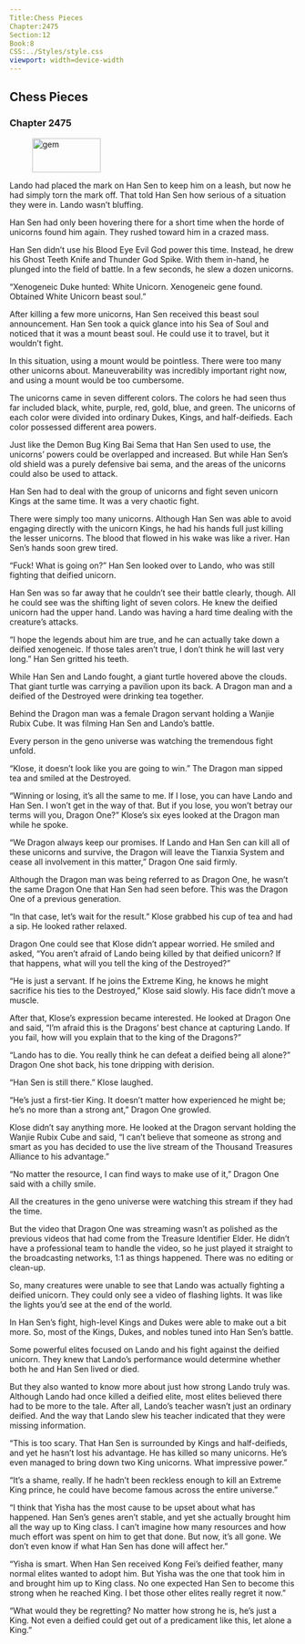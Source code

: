 ```yaml
---
Title:Chess Pieces 
Chapter:2475 
Section:12 
Book:8 
CSS:../Styles/style.css 
viewport: width=device-width
---
```

  
## Chess Pieces
### Chapter 2475
  
<figure>
	<img src="../Images/gem.gif" alt="gem" id="gem" width="120" height="60" />
</figure>
  

  
Lando had placed the mark on Han Sen to keep him on a leash, but now he had simply torn the mark off. That told Han Sen how serious of a situation they were in. Lando wasn’t bluffing.

Han Sen had only been hovering there for a short time when the horde of unicorns found him again. They rushed toward him in a crazed mass.

Han Sen didn’t use his Blood Eye Evil God power this time. Instead, he drew his Ghost Teeth Knife and Thunder God Spike. With them in-hand, he plunged into the field of battle. In a few seconds, he slew a dozen unicorns.

“Xenogeneic Duke hunted: White Unicorn. Xenogeneic gene found. Obtained White Unicorn beast soul.”

After killing a few more unicorns, Han Sen received this beast soul announcement. Han Sen took a quick glance into his Sea of Soul and noticed that it was a mount beast soul. He could use it to travel, but it wouldn’t fight.

In this situation, using a mount would be pointless. There were too many other unicorns about. Maneuverability was incredibly important right now, and using a mount would be too cumbersome.

The unicorns came in seven different colors. The colors he had seen thus far included black, white, purple, red, gold, blue, and green. The unicorns of each color were divided into ordinary Dukes, Kings, and half-deifieds. Each color possessed different area powers.

Just like the Demon Bug King Bai Sema that Han Sen used to use, the unicorns’ powers could be overlapped and increased. But while Han Sen’s old shield was a purely defensive bai sema, and the areas of the unicorns could also be used to attack.

Han Sen had to deal with the group of unicorns and fight seven unicorn Kings at the same time. It was a very chaotic fight.

There were simply too many unicorns. Although Han Sen was able to avoid engaging directly with the unicorn Kings, he had his hands full just killing the lesser unicorns. The blood that flowed in his wake was like a river. Han Sen’s hands soon grew tired.

“Fuck! What is going on?” Han Sen looked over to Lando, who was still fighting that deified unicorn.

Han Sen was so far away that he couldn’t see their battle clearly, though. All he could see was the shifting light of seven colors. He knew the deified unicorn had the upper hand. Lando was having a hard time dealing with the creature’s attacks.

“I hope the legends about him are true, and he can actually take down a deified xenogeneic. If those tales aren’t true, I don’t think he will last very long.” Han Sen gritted his teeth.

While Han Sen and Lando fought, a giant turtle hovered above the clouds. That giant turtle was carrying a pavilion upon its back. A Dragon man and a deified of the Destroyed were drinking tea together.

Behind the Dragon man was a female Dragon servant holding a Wanjie Rubix Cube. It was filming Han Sen and Lando’s battle.

Every person in the geno universe was watching the tremendous fight unfold.

“Klose, it doesn’t look like you are going to win.” The Dragon man sipped tea and smiled at the Destroyed.

“Winning or losing, it’s all the same to me. If I lose, you can have Lando and Han Sen. I won’t get in the way of that. But if you lose, you won’t betray our terms will you, Dragon One?” Klose’s six eyes looked at the Dragon man while he spoke.

“We Dragon always keep our promises. If Lando and Han Sen can kill all of these unicorns and survive, the Dragon will leave the Tianxia System and cease all involvement in this matter,” Dragon One said firmly.

Although the Dragon man was being referred to as Dragon One, he wasn’t the same Dragon One that Han Sen had seen before. This was the Dragon One of a previous generation.

“In that case, let’s wait for the result.” Klose grabbed his cup of tea and had a sip. He looked rather relaxed.

Dragon One could see that Klose didn’t appear worried. He smiled and asked, “You aren’t afraid of Lando being killed by that deified unicorn? If that happens, what will you tell the king of the Destroyed?”

“He is just a servant. If he joins the Extreme King, he knows he might sacrifice his ties to the Destroyed,” Klose said slowly. His face didn’t move a muscle.

After that, Klose’s expression became interested. He looked at Dragon One and said, “I’m afraid this is the Dragons’ best chance at capturing Lando. If you fail, how will you explain that to the king of the Dragons?”

“Lando has to die. You really think he can defeat a deified being all alone?” Dragon One shot back, his tone dripping with derision.

“Han Sen is still there.” Klose laughed.

“He’s just a first-tier King. It doesn’t matter how experienced he might be; he’s no more than a strong ant,” Dragon One growled.

Klose didn’t say anything more. He looked at the Dragon servant holding the Wanjie Rubix Cube and said, “I can’t believe that someone as strong and smart as you has decided to use the live stream of the Thousand Treasures Alliance to his advantage.”

“No matter the resource, I can find ways to make use of it,” Dragon One said with a chilly smile.

All the creatures in the geno universe were watching this stream if they had the time.

But the video that Dragon One was streaming wasn’t as polished as the previous videos that had come from the Treasure Identifier Elder. He didn’t have a professional team to handle the video, so he just played it straight to the broadcasting networks, 1:1 as things happened. There was no editing or clean-up.

So, many creatures were unable to see that Lando was actually fighting a deified unicorn. They could only see a video of flashing lights. It was like the lights you’d see at the end of the world.

In Han Sen’s fight, high-level Kings and Dukes were able to make out a bit more. So, most of the Kings, Dukes, and nobles tuned into Han Sen’s battle.

Some powerful elites focused on Lando and his fight against the deified unicorn. They knew that Lando’s performance would determine whether both he and Han Sen lived or died.

But they also wanted to know more about just how strong Lando truly was. Although Lando had once killed a deified elite, most elites believed there had to be more to the tale. After all, Lando’s teacher wasn’t just an ordinary deified. And the way that Lando slew his teacher indicated that they were missing information.

“This is too scary. That Han Sen is surrounded by Kings and half-deifieds, and yet he hasn’t lost his advantage. He has killed so many unicorns. He’s even managed to bring down two King unicorns. What impressive power.”

“It’s a shame, really. If he hadn’t been reckless enough to kill an Extreme King prince, he could have become famous across the entire universe.”

“I think that Yisha has the most cause to be upset about what has happened. Han Sen’s genes aren’t stable, and yet she actually brought him all the way up to King class. I can’t imagine how many resources and how much effort was spent on him to get that done. But now, it’s all gone. We don’t even know if what Han Sen has done will affect her.”

“Yisha is smart. When Han Sen received Kong Fei’s deified feather, many normal elites wanted to adopt him. But Yisha was the one that took him in and brought him up to King class. No one expected Han Sen to become this strong when he reached King. I bet those other elites really regret it now.”

“What would they be regretting? No matter how strong he is, he’s just a King. Not even a deified could get out of a predicament like this, let alone a King.”